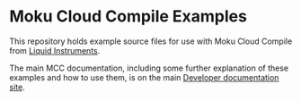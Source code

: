 # Moku Cloud Compile Examples

This repository holds example source files for use with Moku Cloud Compile from [Liquid Instruments](https://liquidinstruments.com).

The main MCC documentation, including some further explanation of these examples and how to use them, is on the main [Developer documentation site](https://apis.liquidinstruments.com/mcc/).
